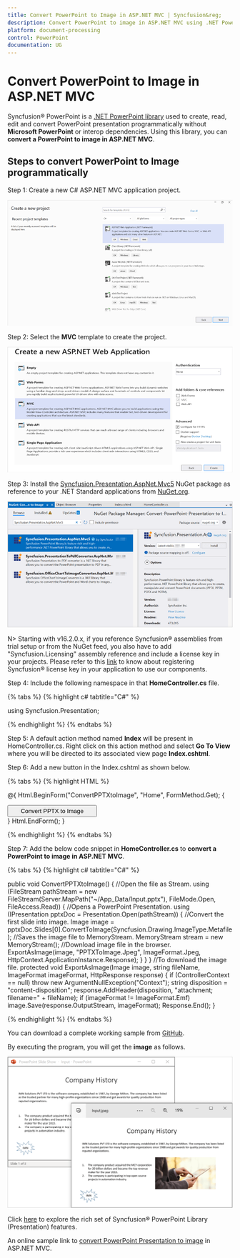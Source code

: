 ```yaml
---
title: Convert PowerPoint to Image in ASP.NET MVC | Syncfusion&reg;
description: Convert PowerPoint to image in ASP.NET MVC using .NET PowerPoint library (Presentation) without Microsoft PowerPoint or interop dependencies.
platform: document-processing
control: PowerPoint
documentation: UG
---
```


# Convert PowerPoint to Image in ASP.NET MVC

Syncfusion&reg; PowerPoint is a [.NET PowerPoint library](https://www.syncfusion.com/document-processing/powerpoint-framework/net) used to create, read, edit and convert PowerPoint presentation programmatically without **Microsoft PowerPoint** or interop dependencies. Using this library, you can **convert a PowerPoint to image in ASP.NET MVC**.

## Steps to convert PowerPoint to Image programmatically

Step 1: Create a new C# ASP.NET MVC application project.

![Create ASP.NET MVC project](Workingwith-MVC/Project-Open-and-Save.png)

Step 2: Select the **MVC** template to create the project.

![Select MVC template](Workingwith-MVC/MVC-Open-and-Save.png)

Step 3: Install the [Syncfusion.Presentation.AspNet.Mvc5](https://www.nuget.org/packages/Syncfusion.Presentation.AspNet.Mvc5) NuGet package as reference to your .NET Standard applications from [NuGet.org](https://www.nuget.org/).

![Install Syncfusion.Presentation.AspNet.Mvc5 Nuget Package](Workingwith-MVC/Nuget-Package-PPTXtoImage.png)

N> Starting with v16.2.0.x, if you reference Syncfusion&reg; assemblies from trial setup or from the NuGet feed, you also have to add "Syncfusion.Licensing" assembly reference and include a license key in your projects. Please refer to this [link](https://help.syncfusion.com/common/essential-studio/licensing/overview) to know about registering Syncfusion&reg; license key in your application to use our components.

Step 4: Include the following namespace in that **HomeController.cs** file.

{% tabs %}
{% highlight c# tabtitle="C#" %}

using Syncfusion.Presentation;

{% endhighlight %}
{% endtabs %}

Step 5: A default action method named **Index** will be present in HomeController.cs. Right click on this action method and select **Go To View** where you will be directed to its associated view page **Index.cshtml**.

Step 6: Add a new button in the Index.cshtml as shown below.

{% tabs %}
{% highlight HTML %}

@{
    Html.BeginForm("ConvertPPTXtoImage", "Home", FormMethod.Get);
    {
        <div>
            <input type="submit" value="Convert PPTX to Image" style="width:200px;height:27px" />
        </div>
    }
    Html.EndForm();
}

{% endhighlight %}
{% endtabs %}

Step 7: Add the below code snippet in **HomeController.cs** to **convert a PowerPoint to image in ASP.NET MVC**.

{% tabs %}
{% highlight c# tabtitle="C#" %}

public void ConvertPPTXtoImage()
{
    //Open the file as Stream.
    using (FileStream pathStream = new FileStream(Server.MapPath("~/App_Data/Input.pptx"), FileMode.Open, FileAccess.Read))
    {
        //Opens a PowerPoint Presentation.
        using (IPresentation pptxDoc = Presentation.Open(pathStream))
        {
            //Convert the first slide into image.
            Image image = pptxDoc.Slides[0].ConvertToImage(Syncfusion.Drawing.ImageType.Metafile);
            //Saves the image file to MemoryStream.
            MemoryStream stream = new MemoryStream();
            //Download image file in the browser.
            ExportAsImage(image, "PPTXToImage.Jpeg", ImageFormat.Jpeg, HttpContext.ApplicationInstance.Response);
        }
    }
}
//To download the image file.
protected void ExportAsImage(Image image, string fileName, ImageFormat imageFormat, HttpResponse response)
{
    if (ControllerContext == null)
        throw new ArgumentNullException("Context");
    string disposition = "content-disposition";
    response.AddHeader(disposition, "attachment; filename=" + fileName);
    if (imageFormat != ImageFormat.Emf)
        image.Save(response.OutputStream, imageFormat);
    Response.End();
}

{% endhighlight %}
{% endtabs %}

You can download a complete working sample from [GitHub](https://github.com/SyncfusionExamples/PowerPoint-Examples/tree/master/PPTX-to-Image-conversion/Convert-PowerPoint-presentation-to-Image/ASP.NET-MVC).

By executing the program, you will get the **image** as follows.

![PowerPoint to Image in ASP.NET MVC](PPTXtoPDF_images/Output_PowerPoint_Presentation_to-Image.png)

Click [here](https://www.syncfusion.com/document-processing/powerpoint-framework/net) to explore the rich set of Syncfusion&reg; PowerPoint Library (Presentation) features. 

An online sample link to [convert PowerPoint Presentation to image](https://ej2.syncfusion.com/aspnetmvc/PowerPoint/PPTXToImage#/material3) in ASP.NET MVC. 